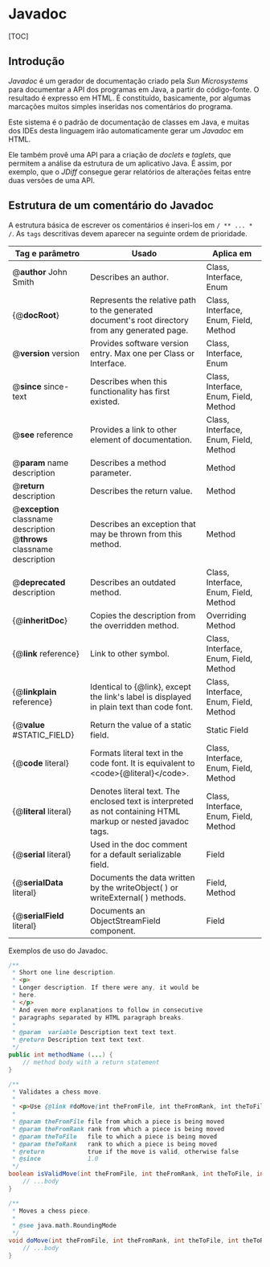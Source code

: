 # Javadoc

[TOC]

## Introdução

*Javadoc* é um gerador de documentação criado pela *Sun Microsystems* para documentar a API dos programas em Java, a partir do código-fonte. O resultado é expresso em HTML. É constituído, basicamente, por algumas marcações muitos simples inseridas nos comentários do programa.

Este sistema é o padrão de documentação de classes em Java, e muitas dos IDEs desta linguagem irão automaticamente gerar um *Javadoc* em HTML.

Ele também provê uma API para a criação de *doclets* e *taglets*, que permitem a análise da estrutura de um aplicativo Java. É assim, por exemplo, que o *JDiff* consegue gerar relatórios de alterações feitas entre duas versões de uma API.

## Estrutura de um comentário do Javadoc

A estrutura básica de escrever os comentários é inseri-los em `/ ** ... * /`. As `tags` descritivas devem aparecer na seguinte ordem de prioridade.

| Tag e parâmetro                                                               | Usado                                                                                                        | Aplica em                             |
|-------------------------------------------------------------------------------|--------------------------------------------------------------------------------------------------------------|---------------------------------------|
| @**author** John Smith                                                        | Describes an author.                                                                                         | Class, Interface, Enum                |
| {@**docRoot**}                                                                | Represents the relative path to the generated document's root directory from any generated page.             | Class, Interface, Enum, Field, Method |
| @**version** version                                                          | Provides software version entry. Max one per Class or Interface.                                             | Class, Interface, Enum                |
| @**since** since-text                                                         | Describes when this functionality has first existed.                                                         | Class, Interface, Enum, Field, Method |
| @**see** reference                                                            | Provides a link to other element of documentation.                                                           | Class, Interface, Enum, Field, Method |
| @**param** name description                                                   | Describes a method parameter.                                                                                | Method                                |
| @**return** description                                                       | Describes the return value.                                                                                  | Method                                |
| @**exception** classname description <br /> @**throws** classname description | Describes an exception that may be thrown from this method.                                                  | Method                                |
| @**deprecated** description                                                   | Describes an outdated method.                                                                                | Class, Interface, Enum, Field, Method |
| {@**inheritDoc**}                                                             | Copies the description from the overridden method.                                                           | Overriding Method                     |
| {@**link** reference}                                                         | Link to other symbol.                                                                                        | Class, Interface, Enum, Field, Method |
| {@**linkplain** reference}                                                    | Identical to {@link}, except the link's label is displayed in plain text than code font.                     | Class, Interface, Enum, Field, Method |
| {@**value** #STATIC_FIELD}                                                    | Return the value of a static field.                                                                          | Static Field                          |
| {@**code** literal}                                                           | Formats literal text in the code font. It is equivalent to \<code>{@literal}\</code>.                        | Class, Interface, Enum, Field, Method |
| {@**literal** literal}                                                        | Denotes literal text. The enclosed text is interpreted as not containing HTML markup or nested javadoc tags. | Class, Interface, Enum, Field, Method |
| {@**serial** literal}                                                         | Used in the doc comment for a default serializable field.                                                    | Field                                 |
| {@**serialData** literal}                                                     | Documents the data written by the writeObject( ) or writeExternal( ) methods.                                | Field, Method                         |
| {@**serialField** literal}                                                    | Documents an ObjectStreamField component.                                                                    | Field                                 |
Exemplos de uso do Javadoc.

```java
/**
 * Short one line description.
 * <p>
 * Longer description. If there were any, it would be
 * here.
 * </p>
 * And even more explanations to follow in consecutive
 * paragraphs separated by HTML paragraph breaks.
 *
 * @param  variable Description text text text.
 * @return Description text text text.
 */
public int methodName (...) {
    // method body with a return statement
}

/**
 * Validates a chess move.
 *
 * <p>Use {@link #doMove(int theFromFile, int theFromRank, int theToFile, int theToRank)} to move a piece.
 *
 * @param theFromFile file from which a piece is being moved
 * @param theFromRank rank from which a piece is being moved
 * @param theToFile   file to which a piece is being moved
 * @param theToRank   rank to which a piece is being moved
 * @return            true if the move is valid, otherwise false
 * @since             1.0
 */
boolean isValidMove(int theFromFile, int theFromRank, int theToFile, int theToRank) {
    // ...body
}

/**
 * Moves a chess piece.
 *
 * @see java.math.RoundingMode
 */
void doMove(int theFromFile, int theFromRank, int theToFile, int theToRank)  {
    // ...body
}
```
